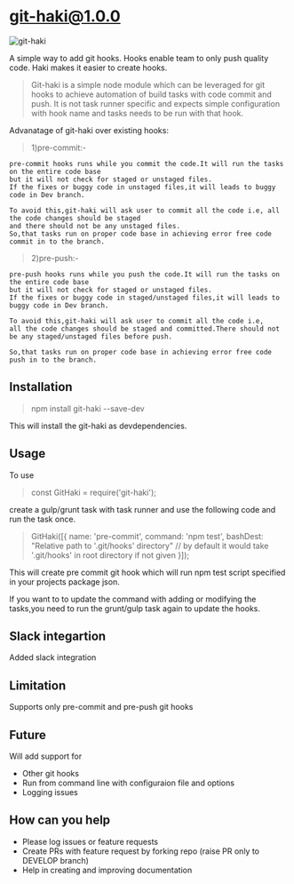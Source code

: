 # git-haki@1.0.0
![git-haki](git-haki.png)

A simple way to add git hooks. 
Hooks enable team to only push quality code. Haki makes it easier to create hooks.

>Git-haki is a simple node module  which can be leveraged for git hooks to achieve automation of build tasks with code commit and push.
It is not task runner specific and expects simple configuration with hook name and tasks needs to be run with that hook.

Advanatage of git-haki over existing hooks:

>1)pre-commit:-

    pre-commit hooks runs while you commit the code.It will run the tasks on the entire code base 
    but it will not check for staged or unstaged files.
    If the fixes or buggy code in unstaged files,it will leads to buggy code in Dev branch.

    To avoid this,git-haki will ask user to commit all the code i.e, all the code changes should be staged 
    and there should not be any unstaged files.
    So,that tasks run on proper code base in achieving error free code commit in to the branch.


>2)pre-push:-

    pre-push hooks runs while you push the code.It will run the tasks on the entire code base
    but it will not check for staged or unstaged files.
    If the fixes or buggy code in staged/unstaged files,it will leads to buggy code in Dev branch.

    To avoid this,git-haki will ask user to commit all the code i.e,
    all the code changes should be staged and committed.There should not be any staged/unstaged files before push.
    
    So,that tasks run on proper code base in achieving error free code push in to the branch.

## Installation

> npm install git-haki --save-dev

This will install the git-haki as devdependencies.

## Usage

To use

> const GitHaki = require('git-haki');

create a gulp/grunt task with task runner and use the following code and run the task once.

> GitHaki([{
>    name: 'pre-commit',
>    command: 'npm test',
>    bashDest: "Relative path to '.git/hooks' directory" // by default it would take '.git/hooks' in root directory if not given
>}]);

This will create pre commit git hook which will run npm test script specified in your projects package json.

If you want to to update the command with adding or modifying the tasks,you need to run the grunt/gulp task again to update the hooks.

## Slack integartion

Added slack integration

## Limitation

Supports only pre-commit and pre-push git hooks 

## Future

Will add support for
- Other git hooks
- Run from command line with configuraion file and options
- Logging issues

## How can you help
- Please log issues or feature requests
- Create PRs with feature request by forking repo (raise PR only to DEVELOP branch)
- Help in creating and improving documentation
